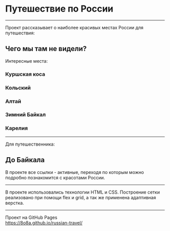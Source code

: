 # Путешествие по России
___

Проект рассказывает о наиболее красивых местах России для путешествия: <br>
## Чего мы там не видели?

Интересные места: <br>
### Куршская коса
### Кольский
### Алтай
### Зимний Байкал
### Карелия

___
Для путешественника: <br>
## До Байкала


В проекте все ссылки - активные, переходя по которым можно подробно познакомится с красотами России.<br>
___
В проекте использовались технологии HTML и CSS. Построение сетки реализовано при помощи flex и grid, а так же применена адаптивная верстка.

___
Проект на GitHub Pages <br>
https://8o8a.github.io/russian-travel/